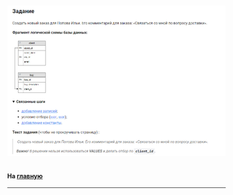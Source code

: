 

<img src="../art/2.5.2.task.png" alt="solution" >

```sql 

```


#### На [главную](https://github.com/BEPb/stepik_sql#readme)

---


